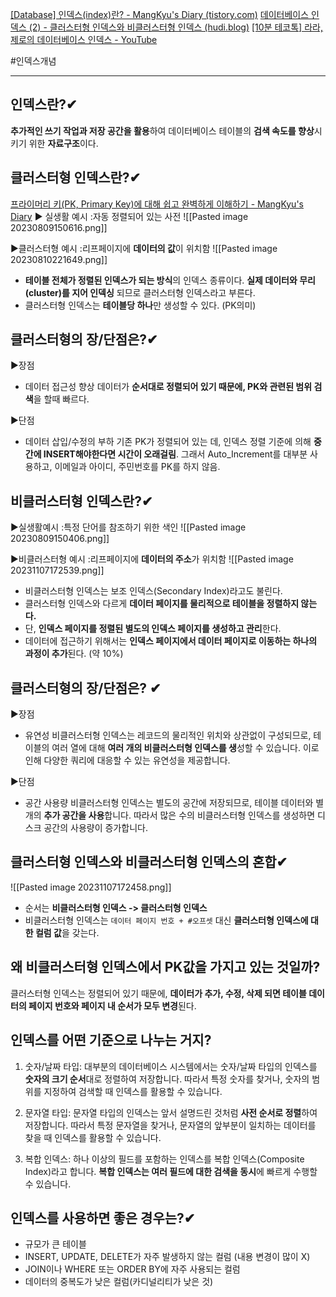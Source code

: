 [[Database] 인덱스(index)란? - MangKyu's Diary (tistory.com)](https://mangkyu.tistory.com/96)
[데이터베이스 인덱스 (2) - 클러스터형 인덱스와 비클러스터형 인덱스 (hudi.blog)](https://hudi.blog/db-clustered-and-non-clustered-index/)
[[10분 테코톡] 라라, 제로의 데이터베이스 인덱스 - YouTube](https://www.youtube.com/watch?v=edpYzFgHbqs)

#인덱스개념


----

## 인덱스란?✔
**추가적인 쓰기 작업과 저장 공간을 활용**하여 데이터베이스 테이블의 **검색 속도를 향상**시키기 위한 **자료구조**이다.


## 클러스터형 인덱스란?✔
[프라이머리 키(PK, Primary Key)에 대해 쉽고 완벽하게 이해하기 - MangKyu's Diary](https://mangkyu.tistory.com/285)
▶ 실생활 예시
:자동 정렬되어 있는 사전
![[Pasted image 20230809150616.png]]

▶클러스터형 예시
:리프페이지에 **데이터의 값**이 위치함
![[Pasted image 20230810221649.png]]
- **테이블 전체가 정렬된 인덱스가 되는 방식**의 인덱스 종류이다. **실제 데이터와 무리(cluster)를 지어 인덱싱** 되므로 클러스터형 인덱스라고 부른다.
- 클러스터형 인덱스는 **테이블당 하나**만 생성할 수 있다. (PK의미)


## 클러스터형의 장/단점은?✔
▶장점
- 데이터 접근성 향상
데이터가 **순서대로 정렬되어 있기 때문에, PK와 관련된 범위 검색**을 할때 빠르다.

▶단점
- 데이터 삽입/수정의 부하
기존 PK가 정렬되어 있는 데, 인덱스 정렬 기준에 의해 **중간에 INSERT해야한다면 시간이 오래걸림**. 그래서 Auto_Increment를 대부분 사용하고, 이메일과 아이디, 주민번호를 PK를 하지 않음.


## 비클러스터형 인덱스란?✔
▶실생활예시
:특정 단어를 참조하기 위한 색인
![[Pasted image 20230809150406.png]]

▶비클러스터형 예시
:리프페이지에 **데이터의 주소**가 위치함
![[Pasted image 20231107172539.png]]
- 비클러스터형 인덱스는 보조 인덱스(Secondary Index)라고도 불린다.
- 클러스터형 인덱스와 다르게 **데이터 페이지를 물리적으로 테이블을 정렬하지 않는다.**
- 단, **인덱스 페이지를 정렬된 별도의 인덱스 페이지를 생성하고 관리**한다.
- 데이터에 접근하기 위해서는 **인덱스 페이지에서 데이터 페이지로 이동하는 하나의 과정이 추가**된다. (약 10%)


## 클러스터형의 장/단점은? ✔
▶장점 
- 유연성
비클러스터형 인덱스는 레코드의 물리적인 위치와 상관없이 구성되므로, 테이블의 여러 열에 대해 **여러 개의 비클러스터형 인덱스를 생**성할 수 있습니다. 이로 인해 다양한 쿼리에 대응할 수 있는 유연성을 제공합니다.


▶단점
- 공간 사용량
비클러스터형 인덱스는 별도의 공간에 저장되므로, 테이블 데이터와 별개의 **추가 공간을 사용**합니다. 따라서 많은 수의 비클러스터형 인덱스를 생성하면 디스크 공간의 사용량이 증가합니다.


## 클러스터형 인덱스와 비클러스터형 인덱스의 혼합✔
![[Pasted image 20231107172458.png]]
- 순서는 **비클러스터형 인덱스 -> 클러스터형 인덱스**
- 비클러스터형 인덱스는 `데이터 페이지 번호 + #오프셋` 대신 **클러스터형 인덱스에 대한 컬럼 값**을 갖는다.


## 왜 비클러스터형 인덱스에서 PK값을 가지고 있는 것일까?
클러스터형 인덱스는 정렬되어 있기 때문에, **데이터가 추가, 수정, 삭제 되면 테이블 데이터의 페이지 번호와 페이지 내 순서가 모두 변경**된다.


## 인덱스를 어떤 기준으로 나누는 거지?
1. 숫자/날짜 타입: 대부분의 데이터베이스 시스템에서는 숫자/날짜 타입의 인덱스를 **숫자의 크기 순서**대로 정렬하여 저장합니다. 따라서 특정 숫자를 찾거나, 숫자의 범위를 지정하여 검색할 때 인덱스를 활용할 수 있습니다.

2. 문자열 타입: 문자열 타입의 인덱스는 앞서 설명드린 것처럼 **사전 순서로 정렬**하여 저장합니다. 따라서 특정 문자열을 찾거나, 문자열의 앞부분이 일치하는 데이터를 찾을 때 인덱스를 활용할 수 있습니다.

3. 복합 인덱스: 하나 이상의 필드를 포함하는 인덱스를 복합 인덱스(Composite Index)라고 합니다. **복합 인덱스는 여러 필드에 대한 검색을 동시**에 빠르게 수행할 수 있습니다.


## 인덱스를 사용하면 좋은 경우는?✔
- 규모가 큰 테이블
- INSERT, UPDATE, DELETE가 자주 발생하지 않는 컬럼 (내용 변경이 많이 X)
- JOIN이나 WHERE 또는 ORDER BY에 자주 사용되는 컬럼
- 데이터의 중복도가 낮은 컬럼(카디널리티가 낮은 것)